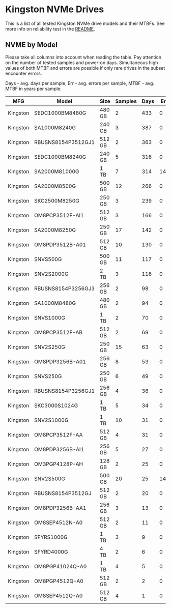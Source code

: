 Kingston NVMe Drives
====================

This is a list of all tested Kingston NVMe drive models and their MTBFs. See more
info on reliability test in the [README](https://github.com/bsdhw/SMART).

NVME by Model
------------

Please take all columns into account when reading the table. Pay attention on the
number of tested samples and power-on days. Simultaneous high values of both MTBF
and errors are possible if only rare drives in the subset encounter errors.

Days - avg. days per sample,
Err  - avg. errors per sample,
MTBF - avg. MTBF in years per sample.

| MFG       | Model              | Size   | Samples | Days  | Err   | MTBF |
|-----------|--------------------|--------|---------|-------|-------|------|
| Kingston  | SEDC1000BM8480G    | 480 GB | 2       | 433   | 0     | 1.19   |
| Kingston  | SA1000M8240G       | 240 GB | 3       | 387   | 0     | 1.06   |
| Kingston  | RBUSNS8154P3512GJ1 | 512 GB | 2       | 363   | 0     | 0.99   |
| Kingston  | SEDC1000BM8240G    | 240 GB | 5       | 316   | 0     | 0.87   |
| Kingston  | SA2000M81000G      | 1 TB   | 7       | 314   | 145   | 0.83   |
| Kingston  | SA2000M8500G       | 500 GB | 12      | 266   | 0     | 0.73   |
| Kingston  | SKC2500M8250G      | 250 GB | 3       | 239   | 0     | 0.66   |
| Kingston  | OM8PCP3512F-AI1    | 512 GB | 3       | 166   | 0     | 0.45   |
| Kingston  | SA2000M8250G       | 250 GB | 17      | 142   | 0     | 0.39   |
| Kingston  | OM8PDP3512B-A01    | 512 GB | 10      | 130   | 0     | 0.36   |
| Kingston  | SNVS500G           | 500 GB | 11      | 117   | 0     | 0.32   |
| Kingston  | SNV2S2000G         | 2 TB   | 3       | 116   | 0     | 0.32   |
| Kingston  | RBUSNS8154P3256GJ3 | 256 GB | 2       | 98    | 0     | 0.27   |
| Kingston  | SA1000M8480G       | 480 GB | 2       | 94    | 0     | 0.26   |
| Kingston  | SNVS1000G          | 1 TB   | 2       | 70    | 0     | 0.19   |
| Kingston  | OM8PCP3512F-AB     | 512 GB | 2       | 69    | 0     | 0.19   |
| Kingston  | SNV2S250G          | 250 GB | 15      | 63    | 0     | 0.17   |
| Kingston  | OM8PDP3256B-A01    | 256 GB | 8       | 53    | 0     | 0.15   |
| Kingston  | SNVS250G           | 250 GB | 6       | 49    | 0     | 0.14   |
| Kingston  | RBUSNS8154P3256GJ1 | 256 GB | 4       | 36    | 0     | 0.10   |
| Kingston  | SKC3000S1024G      | 1 TB   | 5       | 34    | 0     | 0.09   |
| Kingston  | SNV2S1000G         | 1 TB   | 10      | 31    | 0     | 0.09   |
| Kingston  | OM8PCP3512F-AA     | 512 GB | 4       | 31    | 0     | 0.09   |
| Kingston  | OM8PDP3256B-AI1    | 256 GB | 5       | 27    | 0     | 0.08   |
| Kingston  | OM3PGP4128P-AH     | 128 GB | 2       | 25    | 0     | 0.07   |
| Kingston  | SNV2S500G          | 500 GB | 20      | 25    | 14    | 0.06   |
| Kingston  | RBUSNS8154P3512GJ  | 512 GB | 2       | 20    | 0     | 0.06   |
| Kingston  | OM8PDP3256B-AA1    | 256 GB | 3       | 13    | 0     | 0.04   |
| Kingston  | OM8SEP4512N-A0     | 512 GB | 2       | 11    | 0     | 0.03   |
| Kingston  | SFYRS1000G         | 1 TB   | 3       | 9     | 0     | 0.03   |
| Kingston  | SFYRD4000G         | 4 TB   | 2       | 6     | 0     | 0.02   |
| Kingston  | OM8PGP41024Q-A0    | 1 TB   | 4       | 5     | 0     | 0.01   |
| Kingston  | OM8PGP4512Q-A0     | 512 GB | 2       | 2     | 0     | 0.01   |
| Kingston  | OM8SEP4512Q-A0     | 512 GB | 4       | 1     | 0     | 0.00   |
